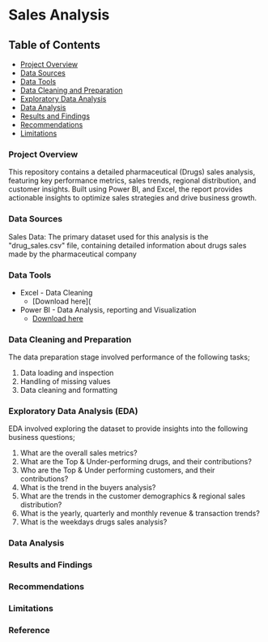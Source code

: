 # Sales Analysis 

## Table of Contents 
- [Project Overview](ProjectOverview)
- [Data Sources](DataSources)
- [Data Tools](DataTools)
- [Data Cleaning and Preparation](DataCleaningandPreparation)
- [Exploratory Data Analysis](ExploratoryDataAnalysis)
- [Data Analysis](Dataanalysis)
- [Results and Findings](DataResultsandFindings)
- [Recommendations](Recommendations)
- [Limitations](Limitations)
### Project Overview 
This repository contains a detailed pharmaceutical (Drugs) sales analysis, featuring key performance metrics, sales trends, regional distribution, and customer insights. Built using Power BI, and Excel, the report provides actionable insights to optimize sales strategies and drive business growth.

### Data Sources 
Sales Data: The primary dataset used for this analysis is the "drug_sales.csv" file, containing detailed information about drugs sales made by the pharmaceutical company 

### Data Tools 

- Excel - Data Cleaning
  - [Download here](
- Power BI - Data Analysis, reporting and Visualization
  - [Download here](https://app.powerbi.com/view?r=eyJrIjoiMGE4MDg5NzUtM2FmOS00NWM2LTgyMDQtODRiYTNlZTI3MDdmIiwidCI6ImZkYjZkMTI5LTk0NTItNDY0Mi05ZDRjLTY5YjViNmMzNjU2YSJ9)

### Data Cleaning and Preparation 

The data preparation stage involved performance of the following tasks;

1. Data loading and inspection
2. Handling of missing values
3. Data cleaning and formatting

### Exploratory Data Analysis (EDA)

EDA involved exploring the dataset to provide insights into the following business questions;

1. What are the overall sales metrics?
2. What are the Top & Under-performing drugs, and their contributions?
3. Who are the Top & Under performing customers, and their contributions?
4. What is the trend in the buyers analysis?
5. What are the trends in the customer demographics & regional sales distribution?
6. What is the yearly, quarterly and monthly revenue & transaction trends?
7. What is the weekdays drugs sales analysis?

### Data Analysis 
   
### Results and Findings 

### Recommendations 

### Limitations 

### Reference 







